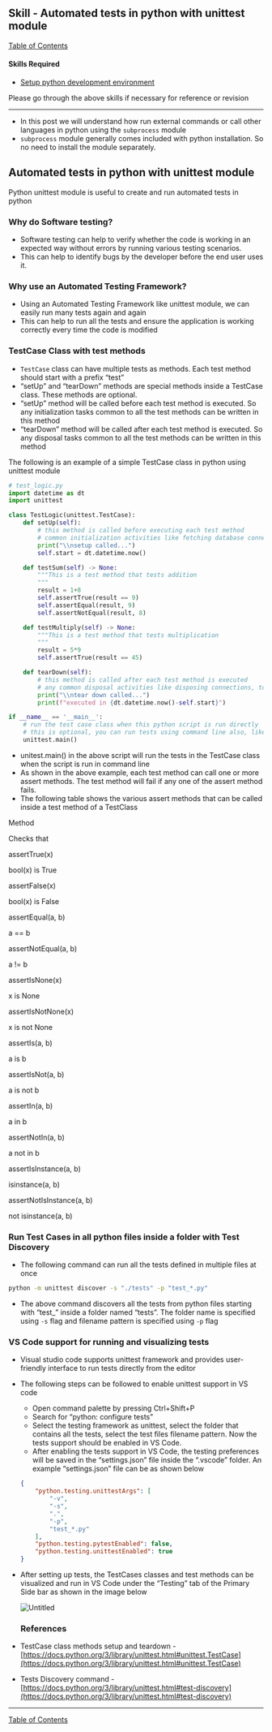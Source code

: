 ## Skill - Automated tests in python with unittest module
[Table of Contents](https://nagasudhir.blogspot.com/2020/04/taming-python-table-of-contents.html)

#### Skills Required
* [Setup python development environment](https://nagasudhir.blogspot.com/2020/04/setup-python-development-environment_14.html)

Please go through the above skills if necessary for reference or revision
<hr/>

* In this post we will understand how run external commands or call other languages in python using the `subprocess` module
* `subprocess` module generally comes included with python installation. So no need to install the module separately.

## Automated tests in python with unittest module

Python unittest module is useful to create and run automated tests in python

### Why do Software testing?

-   Software testing can help to verify whether the code is working in an expected way without errors by running various testing scenarios.
-   This can help to identify bugs by the developer before the end user uses it.

### Why use an Automated Testing Framework?

-   Using an Automated Testing Framework like unittest module, we can easily run many tests again and again
-   This can help to run all the tests and ensure the application is working correctly every time the code is modified

### TestCase Class with test methods

-   `TestCase` class can have multiple tests as methods. Each test method should start with a prefix “test”
-   “setUp” and “tearDown” methods are special methods inside a TestCase class. These methods are optional.
-   “setUp” method will be called before each test method is executed. So any initialization tasks common to all the test methods can be written in this method
-   “tearDown” method will be called after each test method is executed. So any disposal tasks common to all the test methods can be written in this method

The following is an example of a simple TestCase class in python using unittest module

```python
# test_logic.py
import datetime as dt
import unittest

class TestLogic(unittest.TestCase):
    def setUp(self):
        # this method is called before executing each test method
        # common initialization activities like fetching database connections, api tokens etc. before starting each test method can be done here
        print("\\nsetup called...")
        self.start = dt.datetime.now()

    def testSum(self) -> None:
        """This is a test method that tests addition
        """
        result = 1+8
        self.assertTrue(result == 9)
        self.assertEqual(result, 9)
        self.assertNotEqual(result, 8)

    def testMultiply(self) -> None:
        """This is a test method that tests multiplication
        """
        result = 5*9
        self.assertTrue(result == 45)

    def tearDown(self):
        # this method is called after each test method is executed
        # any common disposal activities like disposing connections, tokens etc. can be done in this method
        print("\\ntear down called...")
        print(f"executed in {dt.datetime.now()-self.start}")

if __name__ == '__main__':
    # run the test case class when this python script is run directly
    # this is optional, you can run tests using command line also, like python -m unittest discover -s "." -p "test*.py"
    unittest.main()

```

-   unitest.main() in the above script will run the tests in the TestCase class when the script is run in command line
-   As shown in the above example, each test method can call one or more assert methods. The test method will fail if any one of the assert method fails.
-   The following table shows the various assert methods that can be called inside a test method of a TestClass

Method

Checks that

assertTrue(x)

bool(x) is True

assertFalse(x)

bool(x) is False

assertEqual(a, b)

a == b

assertNotEqual(a, b)

a != b

assertIsNone(x)

x is None

assertIsNotNone(x)

x is not None

assertIs(a, b)

a is b

assertIsNot(a, b)

a is not b

assertIn(a, b)

a in b

assertNotIn(a, b)

a not in b

assertIsInstance(a, b)

isinstance(a, b)

assertNotIsInstance(a, b)

not isinstance(a, b)

### Run Test Cases in all python files inside a folder with Test Discovery

-   The following command can run all the tests defined in multiple files at once

```bash
python -m unittest discover -s "./tests" -p "test_*.py"

```

-   The above command discovers all the tests from python files starting with “test_” inside a folder named “tests”. The folder name is specified using `-s` flag and filename pattern is specified using `-p` flag

### VS Code support for running and visualizing tests

-   Visual studio code supports unittest framework and provides user-friendly interface to run tests directly from the editor
    
-   The following steps can be followed to enable unittest support in VS code
    
    -   Open command palette by pressing Ctrl+Shift+P
    -   Search for “python: configure tests”
    -   Select the testing framework as unittest, select the folder that contains all the tests, select the test files filename pattern. Now the tests support should be enabled in VS Code.
    -   After enabling the tests support in VS Code, the testing preferences will be saved in the “settings.json” file inside the “.vscode” folder. An example “settings.json” file can be as shown below
    
    ```json
    {
        "python.testing.unittestArgs": [
            "-v",
            "-s",
            ".",
            "-p",
            "test_*.py"
        ],
        "python.testing.pytestEnabled": false,
        "python.testing.unittestEnabled": true
    }
    
    ```
    
-   After setting up tests, the TestCases classes and test methods can be visualized and run in VS Code under the “Testing” tab of the Primary Side bar as shown in the image below
    
    ![Untitled](https://s3-us-west-2.amazonaws.com/secure.notion-static.com/5902b65c-a368-47cb-8168-df43a832ccf8/Untitled.png)
    
    ### References
-   TestCase class methods setup and teardown - [](https://docs.python.org/3/library/unittest.html#unittest.TestCase)[https://docs.python.org/3/library/unittest.html#unittest.TestCase](https://docs.python.org/3/library/unittest.html#unittest.TestCase)
    
-   Tests Discovery command - [](https://docs.python.org/3/library/unittest.html#test-discovery)[https://docs.python.org/3/library/unittest.html#test-discovery](https://docs.python.org/3/library/unittest.html#test-discovery)

<hr/>

[Table of Contents](https://nagasudhir.blogspot.com/2020/04/taming-python-table-of-contents.html)
<!--stackedit_data:
eyJoaXN0b3J5IjpbLTE0OTY2NDk2NDhdfQ==
-->